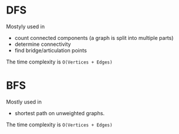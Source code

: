 # DFS

Mostyly used in

- count connected components (a graph is split into multiple parts)
- determine connectivity
- find bridge/articulation points

The time complexity is `O(Vertices + Edges)`

# BFS

Mostly used in

- shortest path on unweighted graphs.

The time complexity is `O(Vertices + Edges)`
